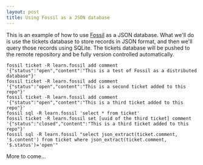 ```yaml
---
layout: post
title: Using Fossil as a JSON database
---
```

This is an example of how to use [Fossil](https://fossil-scm.org/home/doc/trunk/www/index.wiki) as a JSON database. What we'll do is use the tickets database to store records in JSON format, and then we'll query those records using SQLite. The tickets database will be pushed to the remote repository and be fully version controlled automatically.

```
fossil ticket -R learn.fossil add comment '{"status":"open","content":"This is a test of Fossil as a distributed database"}'
fossil ticket -R learn.fossil add comment '{"status":"open","content":"This is a second ticket added to this repo"}'
fossil ticket -R learn.fossil add comment '{"status":"open","content":"This is a third ticket added to this repo"}'
fossil sql -R learn.fossil 'select * from ticket'
fossil ticket -R learn.fossil set [uuid of the third ticket] comment '{"status":"closed","content":"This is a third ticket added to this repo"}'
fossil sql -R learn.fossil "select json_extract(ticket.comment, '$.content') from ticket where json_extract(ticket.comment, '$.status')='open'"
```

More to come...
